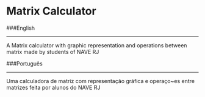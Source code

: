 # Matrix Calculator

###English
___
A Matrix calculator with graphic representation and operations between matrix made by students of NAVE RJ

###Português
___
Uma calculadora de matriz com representação gráfica e operaço~es entre matrizes feita por alunos do NAVE RJ
